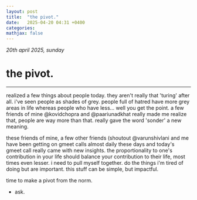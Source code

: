 ```yaml
---
layout: post
title:  "the pivot."
date:   2025-04-20 04:31 +0400
categories:
mathjax: false
---
```


_20th april 2025, sunday_

# the pivot.
---

realized a few things about people today. they aren't really that 'turing' after all. i've seen people as shades of grey. people full of hatred have more grey areas in life whereas people who have less... well you get the point. a few friends of mine @kovidchopra and @paariunadkhat really made me realize that, people are way more than that. really gave the word 'sonder' a new meaning.

these friends of mine, a few other friends (shoutout @varunshivlani and me have been getting on gmeet calls almost daily these days and today's gmeet call really came with new insights. the proportionality to one's contribution in your life should balance your contribution to their life, most times even lesser. i need to pull myself together. do the things i'm tired of doing but are important. this stuff can be simple, but impactful.

time to make a pivot from the norm.

- ask.
